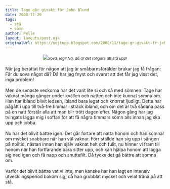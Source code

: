 ```yaml
---
title: Tage gör givakt för John Blund
date: 2008-11-20
tags: 
  - stå
  - sömn	
author: Pelle
layout: layouts/post.njk
originalUrl: https://nejtupp.blogspot.com/2008/11/tage-gr-givakt-fr-john-blund.html
---
```


<div style="text-align: center;"><img src="../../../../img/_MG_8881_1024pix.jpg"><span style="font-size:85%;"><span style="font-style: italic;">Sova, jag? Nä, då är det roligare att stå upp!</span></span><br></div><br>När jag berättat för någon att jag är småbarnsförälder brukar jag få frågan: Får du sova något då? Då har jag fnyst och svarat att det får jag visst det, inga problem!<br><br>Men de senaste veckorna har det varit lite si och så med sömnen. Tage har vaknat många gånger under kvällen och natten och inte kunnat somna om. Han har ibland blivit ledsen, ibland bara legat och knorrat ljudligt. Detta har pågått i upp till två-tre timmar i sträck ibland, och om det är två sådana pass på en natt förstår alla att man blir trött dagen efter. Någon gång har jag tvingats lägga mig i soffan för att få några timmars sömn alls innan jag ska upp och jobba.<br><br>Nu har det blivit bättre igen. Det går fortare att natta honom och han somnar om mycket snabbare när han väl vaknar. Förr ställde han sig upp i sängen på nolltid, nästan innan han själv vaknat helt och fullt, nu hinner vi fram till honom när han fortfarande bara sitter upp, och kan hjälpa honom att lägga sig ned igen och få napp och snuttefilt. Då tycks det gå bättre att somna om.<br><br>Varför det blivit bättre vet vi inte, men kanske har han lagt en intensiv utvecklingsperiod bakom sig, då han grubblat mycket och velat träna på att stå.
<!-- no comments on this post -->